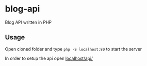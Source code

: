 # blog-api
Blog API written in PHP

## Usage
Open cloned folder and type `php -S localhost:80` to start the server

In order to setup the api open [localhost/api/](http://localhost/api/)
